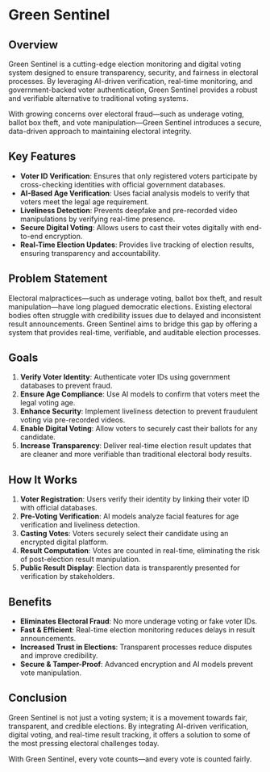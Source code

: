 # Green Sentinel

## Overview
Green Sentinel is a cutting-edge election monitoring and digital voting system designed to ensure transparency, security, and fairness in electoral processes. By leveraging AI-driven verification, real-time monitoring, and government-backed voter authentication, Green Sentinel provides a robust and verifiable alternative to traditional voting systems.

With growing concerns over electoral fraud—such as underage voting, ballot box theft, and vote manipulation—Green Sentinel introduces a secure, data-driven approach to maintaining electoral integrity.

## Key Features
- **Voter ID Verification**: Ensures that only registered voters participate by cross-checking identities with official government databases.
- **AI-Based Age Verification**: Uses facial analysis models to verify that voters meet the legal age requirement.
- **Liveliness Detection**: Prevents deepfake and pre-recorded video manipulations by verifying real-time presence.
- **Secure Digital Voting**: Allows users to cast their votes digitally with end-to-end encryption.
- **Real-Time Election Updates**: Provides live tracking of election results, ensuring transparency and accountability.

## Problem Statement
Electoral malpractices—such as underage voting, ballot box theft, and result manipulation—have long plagued democratic elections. Existing electoral bodies often struggle with credibility issues due to delayed and inconsistent result announcements. Green Sentinel aims to bridge this gap by offering a system that provides real-time, verifiable, and auditable election processes.

## Goals
1. **Verify Voter Identity**: Authenticate voter IDs using government databases to prevent fraud.
2. **Ensure Age Compliance**: Use AI models to confirm that voters meet the legal voting age.
3. **Enhance Security**: Implement liveliness detection to prevent fraudulent voting via pre-recorded videos.
4. **Enable Digital Voting**: Allow voters to securely cast their ballots for any candidate.
5. **Increase Transparency**: Deliver real-time election result updates that are cleaner and more verifiable than traditional electoral body results.

## How It Works
1. **Voter Registration**: Users verify their identity by linking their voter ID with official databases.
2. **Pre-Voting Verification**: AI models analyze facial features for age verification and liveliness detection.
3. **Casting Votes**: Voters securely select their candidate using an encrypted digital platform.
4. **Result Computation**: Votes are counted in real-time, eliminating the risk of post-election result manipulation.
5. **Public Result Display**: Election data is transparently presented for verification by stakeholders.

## Benefits
- **Eliminates Electoral Fraud**: No more underage voting or fake voter IDs.
- **Fast & Efficient**: Real-time election monitoring reduces delays in result announcements.
- **Increased Trust in Elections**: Transparent processes reduce disputes and improve credibility.
- **Secure & Tamper-Proof**: Advanced encryption and AI models prevent vote manipulation.

## Conclusion
Green Sentinel is not just a voting system; it is a movement towards fair, transparent, and credible elections. By integrating AI-driven verification, digital voting, and real-time result tracking, it offers a solution to some of the most pressing electoral challenges today.

With Green Sentinel, every vote counts—and every vote is counted fairly.

